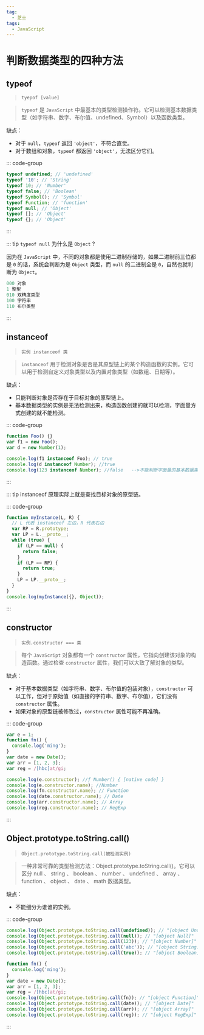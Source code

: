 ```yaml
---
tag:
  - 芝士
tags:
  - JavaScript
---
```


# 判断数据类型的四种方法

## typeof

> `tyepof [value]`

> `typeof` 是 `JavaScript` 中最基本的类型检测操作符。它可以检测基本数据类型（如字符串、数字、布尔值、undefined、Symbol）以及函数类型。

缺点：

- 对于 `null`，`typeof` 返回 `'object'`，不符合直觉。
- 对于数组和对象，`typeof` 都返回 `'object'`，无法区分它们。

::: code-group

```js
typeof undefined; // 'undefined'
typeof '10'; // 'String'
typeof 10; // 'Number'
typeof false; // 'Boolean'
typeof Symbol(); // 'Symbol'
typeof Function; // 'function'
typeof null; // 'Object'
typeof []; // 'Object'
typeof {}; // 'Object'
```

:::

::: tip `typeof null` 为什么是 `Object` ?

因为在 `JavaScript` 中，不同的对象都是使用二进制存储的，如果二进制前三位都是 `0` 的话，系统会判断为是 `Object` 类型，而 `null` 的二进制全是 `0`，自然也就判断为 `Object`。

```js
000 对象
1 整型
010 双精度类型
100 字符串
110 布尔类型
```

:::

## instanceof

> `实例 instanceof 类`

> `instanceof` 用于检测对象是否是其原型链上的某个构造函数的实例。它可以用于检测自定义对象类型以及内置对象类型（如数组、日期等）。

缺点：

- 只能判断对象是否存在于目标对象的原型链上。
- 基本数据类型的实例是无法检测出来，构造函数创建的就可以检测，字面量方式创建的就不能检测。

::: code-group

```js
function Foo() {}
var f1 = new Foo();
var d = new Number(1);

console.log(f1 instanceof Foo); // true
console.log(d instanceof Number); //true
console.log(123 instanceof Number); //false   -->不能判断字面量的基本数据类型
```

:::

::: tip instanceof 原理实际上就是查找目标对象的原型链。

::: code-group

```js
function myInstance(L, R) {
  // L 代表 instanceof 左边，R 代表右边
  var RP = R.prototype;
  var LP = L.__proto__;
  while (true) {
    if (LP == null) {
      return false;
    }
    if (LP == RP) {
      return true;
    }
    LP = LP.__proto__;
  }
}
console.log(myInstance({}, Object));
```

:::

## constructor

> `实例.constructor === 类`

> 每个 `JavaScript` 对象都有一个 `constructor` 属性，它指向创建该对象的构造函数。通过检查 `constructor` 属性，我们可以大致了解对象的类型。

缺点：

- 对于基本数据类型（如字符串、数字、布尔值的包装对象），`constructor` 可以工作，但对于原始值（如直接的字符串、数字、布尔值），它们没有 `constructor` 属性。
- 如果对象的原型链被修改过，`constructor` 属性可能不再准确。

::: code-group

```js
var e = 1;
function fn() {
  console.log('ming');
}
var date = new Date();
var arr = [1, 2, 3];
var reg = /[hbc]at/gi;

console.log(e.constructor); //ƒ Number() { [native code] }
console.log(e.constructor.name); //Number
console.log(fn.constructor.name); // Function
console.log(date.constructor.name); // Date
console.log(arr.constructor.name); // Array
console.log(reg.constructor.name); // RegExp
```

:::

## Object.prototype.toString.call()

> `Object.prototype.toString.call(被检测实例)`

> 一种非常可靠的类型检测方法：Object.prototype.toString.call()。它可以区分 null 、 string 、 boolean 、 number 、 undefined 、 array 、 function 、 object 、 date 、 math 数据类型。

缺点：

- 不能细分为谁谁的实例。

::: code-group

```js
console.log(Object.prototype.toString.call(undefined)); // "[object Undefined]"
console.log(Object.prototype.toString.call(null)); // "[object Null]"
console.log(Object.prototype.toString.call(123)); // "[object Number]"
console.log(Object.prototype.toString.call('abc')); // "[object String]"
console.log(Object.prototype.toString.call(true)); // "[object Boolean]"

function fn() {
  console.log('ming');
}
var date = new Date();
var arr = [1, 2, 3];
var reg = /[hbc]at/gi;
console.log(Object.prototype.toString.call(fn)); // "[object Function]"
console.log(Object.prototype.toString.call(date)); // "[object Date]"
console.log(Object.prototype.toString.call(arr)); // "[object Array]"
console.log(Object.prototype.toString.call(reg)); // "[object RegExp]"
```

:::
